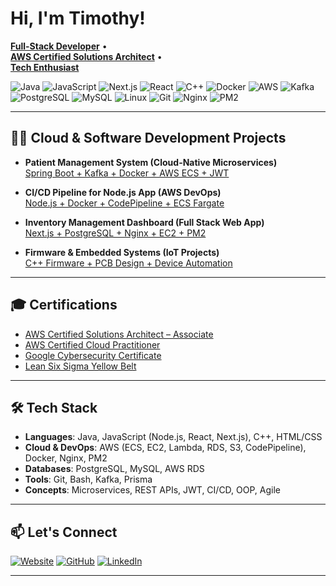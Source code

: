 # Hi, I'm Timothy!
**[Full-Stack Developer](https://github.com/akhlys007)** •  
**[AWS Certified Solutions Architect](https://www.linkedin.com/in/timothy-chelelgo-49872222b/)** •  
**[Tech Enthusiast](https://www.timothychelelgo.com/)**

![Java](https://img.shields.io/badge/Java-SpringBoot-informational?style=flat&logo=java)
![JavaScript](https://img.shields.io/badge/JavaScript-Node.js-yellow?style=flat&logo=javascript)
![Next.js](https://img.shields.io/badge/Next.js-Fullstack-informational?style=flat&logo=nextdotjs)
![React](https://img.shields.io/badge/React-UI--Library-blue?style=flat&logo=react)
![C++](https://img.shields.io/badge/C++-Firmware--Dev-blue?style=flat&logo=cpp)
![Docker](https://img.shields.io/badge/Docker-Containerized-blue?style=flat&logo=docker)
![AWS](https://img.shields.io/badge/AWS-Cloud--Deployed-orange?style=flat&logo=amazonaws)
![Kafka](https://img.shields.io/badge/Kafka-Event--Driven-lightgrey?style=flat&logo=apachekafka)
![PostgreSQL](https://img.shields.io/badge/PostgreSQL-Relational--DB-blue?style=flat&logo=postgresql)
![MySQL](https://img.shields.io/badge/MySQL-Data--Storage-lightblue?style=flat&logo=mysql)
![Linux](https://img.shields.io/badge/Linux-Server--Admin-black?style=flat&logo=linux)
![Git](https://img.shields.io/badge/Git-Version--Control-orange?style=flat&logo=git)
![Nginx](https://img.shields.io/badge/Nginx-Reverse--Proxy-green?style=flat&logo=nginx)
![PM2](https://img.shields.io/badge/PM2-Node--Process--Manager-informational?style=flat&logo=npm)

---

## 👨‍💻 Cloud & Software Development Projects

- **Patient Management System (Cloud-Native Microservices)**  
  [Spring Boot + Kafka + Docker + AWS ECS + JWT](https://github.com/akhlys007/patient-management)

- **CI/CD Pipeline for Node.js App (AWS DevOps)**  
  [Node.js + Docker + CodePipeline + ECS Fargate](https://github.com/akhlys007/aws-nodejs-ci-cd)

- **Inventory Management Dashboard (Full Stack Web App)**  
  [Next.js + PostgreSQL + Nginx + EC2 + PM2](https://github.com/akhlys007/inventory-dashboard)

- **Firmware & Embedded Systems (IoT Projects)**  
  [C++ Firmware + PCB Design + Device Automation](https://github.com/akhlys007/firmware-samples)

---

## 🎓 Certifications

- [AWS Certified Solutions Architect – Associate](https://cp.certmetrics.com/amazon/en/public/verify/credential/a44e0bc11944432b9b9b58bc045c7c77)
- [AWS Certified Cloud Practitioner](https://cp.certmetrics.com/amazon/en/public/verify/credential/5d82618f48014c7abfd18a97f30a7607)
- [Google Cybersecurity Certificate](https://www.coursera.org/account/accomplishments/specialization/certificate/Q3TYQFYR6WC7)
- [Lean Six Sigma Yellow Belt](https://www.credly.com/badges/86cef29c-bd75-43de-bd6c-2a1be40d4abf)

---

## 🛠️ Tech Stack

- **Languages**: Java, JavaScript (Node.js, React, Next.js), C++, HTML/CSS  
- **Cloud & DevOps**: AWS (ECS, EC2, Lambda, RDS, S3, CodePipeline), Docker, Nginx, PM2  
- **Databases**: PostgreSQL, MySQL, AWS RDS  
- **Tools**: Git, Bash, Kafka, Prisma  
- **Concepts**: Microservices, REST APIs, JWT, CI/CD, OOP, Agile  

---

## 📫 Let's Connect

[![Website](https://img.shields.io/badge/Portfolio-www.timothychelelgo.com-blue?style=flat&logo=googlechrome)](https://www.timothychelelgo.com/)
[![GitHub](https://img.shields.io/badge/GitHub-akhlys007-black?style=flat&logo=github)](https://github.com/akhlys007)
[![LinkedIn](https://img.shields.io/badge/LinkedIn-Timothy%20Chelelgo-blue?style=flat&logo=linkedin)](https://www.linkedin.com/in/timothy-chelelgo-49872222b/)

---

<!--
**akhlys007/akhlys007** is a ✨ special ✨ repository because its README.md appears on your GitHub profile.

🧠 I’m currently exploring more cloud-native architectures and container orchestration.  
📦 Reach out for collaboration on full-stack systems, AWS solutions, or embedded firmware projects!
-->
